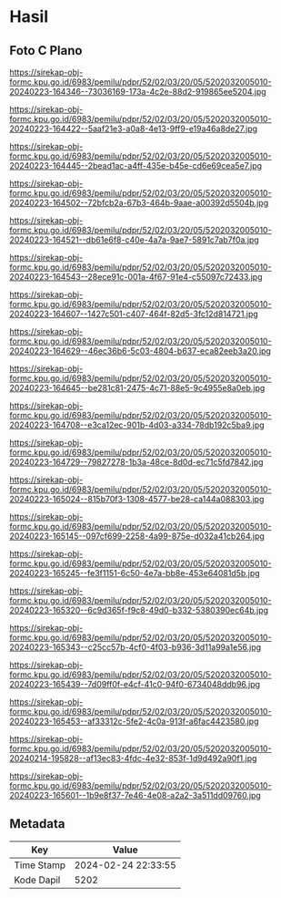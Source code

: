 # Hasil

## Foto C Plano

https://sirekap-obj-formc.kpu.go.id/6983/pemilu/pdpr/52/02/03/20/05/5202032005010-20240223-164346--73036169-173a-4c2e-88d2-919865ee5204.jpg

https://sirekap-obj-formc.kpu.go.id/6983/pemilu/pdpr/52/02/03/20/05/5202032005010-20240223-164422--5aaf21e3-a0a8-4e13-9ff9-e19a46a8de27.jpg

https://sirekap-obj-formc.kpu.go.id/6983/pemilu/pdpr/52/02/03/20/05/5202032005010-20240223-164445--2bead1ac-a4ff-435e-b45e-cd6e69cea5e7.jpg

https://sirekap-obj-formc.kpu.go.id/6983/pemilu/pdpr/52/02/03/20/05/5202032005010-20240223-164502--72bfcb2a-67b3-464b-9aae-a00392d5504b.jpg

https://sirekap-obj-formc.kpu.go.id/6983/pemilu/pdpr/52/02/03/20/05/5202032005010-20240223-164521--db61e6f8-c40e-4a7a-9ae7-5891c7ab7f0a.jpg

https://sirekap-obj-formc.kpu.go.id/6983/pemilu/pdpr/52/02/03/20/05/5202032005010-20240223-164543--28ece91c-001a-4f67-91e4-c55097c72433.jpg

https://sirekap-obj-formc.kpu.go.id/6983/pemilu/pdpr/52/02/03/20/05/5202032005010-20240223-164607--1427c501-c407-464f-82d5-3fc12d814721.jpg

https://sirekap-obj-formc.kpu.go.id/6983/pemilu/pdpr/52/02/03/20/05/5202032005010-20240223-164629--46ec36b6-5c03-4804-b637-eca82eeb3a20.jpg

https://sirekap-obj-formc.kpu.go.id/6983/pemilu/pdpr/52/02/03/20/05/5202032005010-20240223-164645--be281c81-2475-4c71-88e5-9c4955e8a0eb.jpg

https://sirekap-obj-formc.kpu.go.id/6983/pemilu/pdpr/52/02/03/20/05/5202032005010-20240223-164708--e3ca12ec-901b-4d03-a334-78db192c5ba9.jpg

https://sirekap-obj-formc.kpu.go.id/6983/pemilu/pdpr/52/02/03/20/05/5202032005010-20240223-164729--79827278-1b3a-48ce-8d0d-ec71c5fd7842.jpg

https://sirekap-obj-formc.kpu.go.id/6983/pemilu/pdpr/52/02/03/20/05/5202032005010-20240223-165024--815b70f3-1308-4577-be28-ca144a088303.jpg

https://sirekap-obj-formc.kpu.go.id/6983/pemilu/pdpr/52/02/03/20/05/5202032005010-20240223-165145--097cf699-2258-4a99-875e-d032a41cb264.jpg

https://sirekap-obj-formc.kpu.go.id/6983/pemilu/pdpr/52/02/03/20/05/5202032005010-20240223-165245--fe3f1151-6c50-4e7a-bb8e-453e64081d5b.jpg

https://sirekap-obj-formc.kpu.go.id/6983/pemilu/pdpr/52/02/03/20/05/5202032005010-20240223-165320--6c9d365f-f9c8-49d0-b332-5380390ec64b.jpg

https://sirekap-obj-formc.kpu.go.id/6983/pemilu/pdpr/52/02/03/20/05/5202032005010-20240223-165343--c25cc57b-4cf0-4f03-b936-3d11a99a1e56.jpg

https://sirekap-obj-formc.kpu.go.id/6983/pemilu/pdpr/52/02/03/20/05/5202032005010-20240223-165439--7d09ff0f-e4cf-41c0-94f0-6734048ddb96.jpg

https://sirekap-obj-formc.kpu.go.id/6983/pemilu/pdpr/52/02/03/20/05/5202032005010-20240223-165453--af33312c-5fe2-4c0a-913f-a6fac4423580.jpg

https://sirekap-obj-formc.kpu.go.id/6983/pemilu/pdpr/52/02/03/20/05/5202032005010-20240214-195828--af13ec83-4fdc-4e32-853f-1d9d492a90f1.jpg

https://sirekap-obj-formc.kpu.go.id/6983/pemilu/pdpr/52/02/03/20/05/5202032005010-20240223-165601--1b9e8f37-7e46-4e08-a2a2-3a511dd09760.jpg


## Metadata

| Key        | Value               |
| ---------- | ------------------- |
| Time Stamp | 2024-02-24 22:33:55 |
| Kode Dapil | 5202                |



